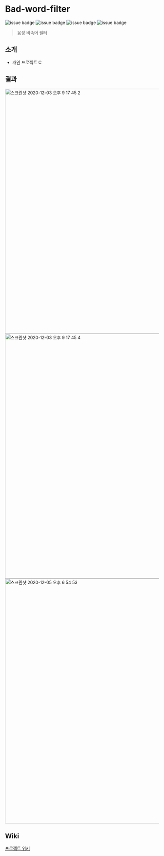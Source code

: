 # Bad-word-filter

![issue badge](https://img.shields.io/badge/Python-3.7.6-blue)
![issue badge](https://img.shields.io/badge/React-16.13.1-9cf)
![issue badge](https://img.shields.io/badge/Django-3.1.1-green)
![issue badge](https://img.shields.io/badge/Keras-2.3.1-red)

> 음성 비속어 필터

## 소개
- 개인 프로젝트 C

## 결과
<img width="800" alt="스크린샷 2020-12-03 오후 9 17 45 2" src="https://user-images.githubusercontent.com/38010141/101239495-45da7c00-372b-11eb-819c-6aee1f3b00ff.png">
<img width="800" alt="스크린샷 2020-12-03 오후 9 17 45 4" src="https://user-images.githubusercontent.com/38010141/101239506-4ffc7a80-372b-11eb-96c7-ac9c16739662.png">
<img width="800" alt="스크린샷 2020-12-05 오후 6 54 53" src="https://user-images.githubusercontent.com/38010141/101239520-5ee32d00-372b-11eb-91ad-5addc6d74d2b.png">

## Wiki 
[프로젝트 위키](https://github.com/seu0313/Bad-word-filter/wiki)